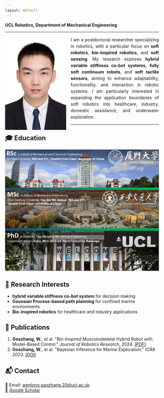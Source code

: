 ```yaml
---
layout: default
---
```


<!--# Dr. Wenlong Goazhang-->
**UCL Robotics, Department of Mechanical Engineering**

---
<div style="max-width: 1000px; line-height: 1.5; text-align: justify;">
    <img src="assets/images/ID Photo_Gaozhang Wenlong400600.jpg" 
         alt="Dr. Wenlong Goazhang" 
         width="200" 
         style="float: left; margin: 5px 15px 5px 0; shape-outside: margin-box;">
    <p>
        I am a postdoctoral researcher specializing in robotics, with a particular focus on 
        <strong>soft robotics</strong>, <strong>bio-inspired robotics</strong>, and <strong>soft sensing</strong>. 
        My research explores <strong>hybrid variable stiffness co-bot systems</strong>, 
        <strong>fully soft continuum robots</strong>, and <strong>soft tactile sensors</strong>, 
        aiming to enhance adaptability, functionality, and interaction in robotic systems. 
        I am particularly interested in expanding the application boundaries of soft robotics into 
        healthcare, industry, domestic assistance, and underwater exploration.
    </p>
</div>

---

## 🎓 Education
![My Education](assets/images/Research-Summary-Wenlong.png)

## 🔬 Research Interests
- **hybrid variable stiffness co-bot system** for decision making  
- **Gaussian Process-based path planning** for confined marine environments  
- **Bio-inspired robotics** for healthcare and industry applications  

## 📄 Publications
1. **Goazhang, W.**, et al. "Bio-Inspired Musculoskeletal Hybrid Robot with Model-Based Control." *Journal of Robotics Research*, 2024. [(PDF)](https://example.com)  
2. **Goazhang, W.**, et al. "Bayesian Inference for Marine Exploration." *ICRA 2023*. [(DOI)](https://example.com)  

## 📬 Contact
📧 Email: wenlong.gaozhang.20@ucl.ac.uk  
🔗 [Google Scholar](https://scholar.google.ca/citations?user=vhKVcqsAAAAJ&hl=en)  
